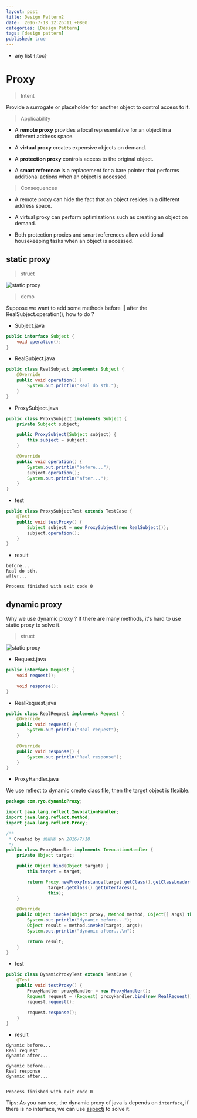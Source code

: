 ```yaml
---
layout: post
title: Design Pattern2
date:  2016-7-18 12:26:11 +0800
categories: [Design Pattern]
tags: [design pattern]
published: true
---
```


* any list
{:toc}

# Proxy

> Intent

Provide a surrogate or placeholder for another object to control access to it.

> Applicability

- A **remote proxy** provides a local representative for an object in a different address space.

- A **virtual proxy** creates expensive objects on demand.

- A **protection proxy** controls access to the original object.

- A **smart reference** is a replacement for a bare pointer that performs additional actions when an object is accessed.

> Consequences

- A remote proxy can hide the fact that an object resides in a different address space.

- A virtual proxy can perform optimizations such as creating an object on demand.

- Both protection proxies and smart references allow additional housekeeping tasks when an object is accessed.

## static proxy

> struct

![static proxy]({{site.url}}/static/app/img/2016-07-18-static-proxy.png)

> demo

Suppose we want to add some methods before || after the RealSubject.operation(), how to do ?

- Subject.java

```java
public interface Subject {
    void operation();
}
```

- RealSubject.java

```java
public class RealSubject implements Subject {
    @Override
    public void operation() {
        System.out.println("Real do sth.");
    }
}
```

- ProxySubject.java

```java
public class ProxySubject implements Subject {
    private Subject subject;

    public ProxySubject(Subject subject) {
        this.subject = subject;
    }

    @Override
    public void operation() {
        System.out.println("before...");
        subject.operation();
        System.out.println("after...");
    }
}
```

- test

```java
public class ProxySubjectTest extends TestCase {
    @Test
    public void testProxy() {
        Subject subject = new ProxySubject(new RealSubject());
        subject.operation();
    }
}
```

- result

```
before...
Real do sth.
after...

Process finished with exit code 0
```

## dynamic proxy

Why we use dynamic proxy ? If there are many methods, it's hard to use static proxy to solve it.

> struct

![static proxy]({{site.url}}/static/app/img/2016-07-18-dynamic-proxy.png)

- Request.java

```java
public interface Request {
    void request();

    void response();
}
```

- RealRequest.java

```java
public class RealRequest implements Request {
    @Override
    public void request() {
        System.out.println("Real request");
    }

    @Override
    public void response() {
        System.out.println("Real response");
    }
}
```

- ProxyHandler.java

We use reflect to dynamic create class file, then the target object is flexible.

```java
package com.ryo.dynamicProxy;

import java.lang.reflect.InvocationHandler;
import java.lang.reflect.Method;
import java.lang.reflect.Proxy;

/**
 * Created by 侯彬彬 on 2016/7/18.
 */
public class ProxyHandler implements InvocationHandler {
    private Object target;

    public Object bind(Object target) {
        this.target = target;

        return Proxy.newProxyInstance(target.getClass().getClassLoader(),
                target.getClass().getInterfaces(),
                this);
    }

    @Override
    public Object invoke(Object proxy, Method method, Object[] args) throws Throwable {
        System.out.println("dynamic before...");
        Object result = method.invoke(target, args);
        System.out.println("dynamic after...\n");

        return result;
    }
}
```

- test

```java
public class DynamicProxyTest extends TestCase {
    @Test
    public void testProxy() {
        ProxyHandler proxyHandler = new ProxyHandler();
        Request request = (Request) proxyHandler.bind(new RealRequest());
        request.request();

        request.response();
    }
}
```

- result

```
dynamic before...
Real request
dynamic after...

dynamic before...
Real response
dynamic after...


Process finished with exit code 0
```

Tips: As you can see, the dynamic proxy of java is depends on ```interface```, if there is no interface, we can use [aspectj](http://www.eclipse.org/aspectj/) to solve it.



